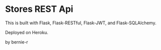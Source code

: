 # Stores REST Api

This is built with Flask, Flask-RESTful, Flask-JWT, and Flask-SQLAlchemy.

Deployed on Heroku.

by bernie-r
